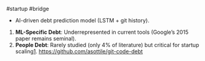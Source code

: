 #startup #bridge 


- AI-driven debt prediction model (LSTM + git history).
1. **ML-Specific Debt**: Underrepresented in current tools (Google’s 2015 paper remains seminal).
2. **People Debt**: Rarely studied (only 4% of literature) but critical for startup scaling[1](https://dl.acm.org/doi/pdf/10.1145/3605098.3636043).
https://github.com/asottile/git-code-debt